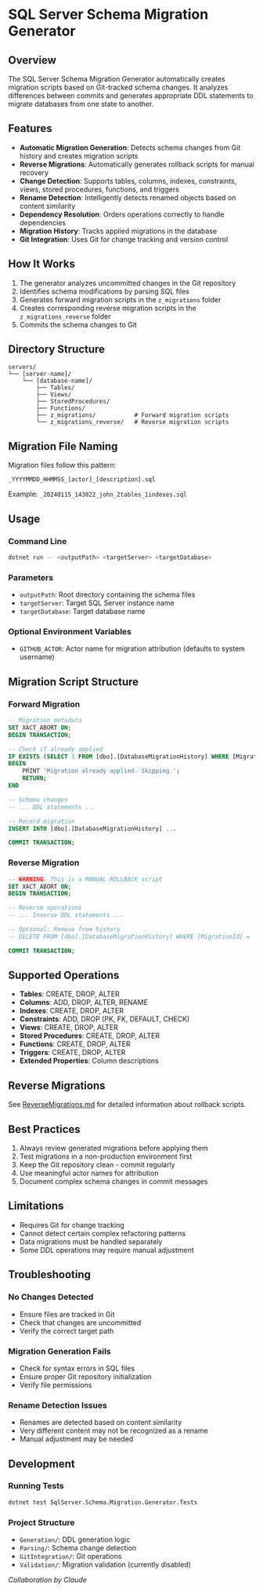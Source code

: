 # SQL Server Schema Migration Generator

## Overview

The SQL Server Schema Migration Generator automatically creates migration scripts based on Git-tracked schema changes. It analyzes differences between commits and generates appropriate DDL statements to migrate databases from one state to another.

## Features

- **Automatic Migration Generation**: Detects schema changes from Git history and creates migration scripts
- **Reverse Migrations**: Automatically generates rollback scripts for manual recovery
- **Change Detection**: Supports tables, columns, indexes, constraints, views, stored procedures, functions, and triggers
- **Rename Detection**: Intelligently detects renamed objects based on content similarity
- **Dependency Resolution**: Orders operations correctly to handle dependencies
- **Migration History**: Tracks applied migrations in the database
- **Git Integration**: Uses Git for change tracking and version control

## How It Works

1. The generator analyzes uncommitted changes in the Git repository
2. Identifies schema modifications by parsing SQL files
3. Generates forward migration scripts in the `z_migrations` folder
4. Creates corresponding reverse migration scripts in the `z_migrations_reverse` folder
5. Commits the schema changes to Git

## Directory Structure

```
servers/
└── [server-name]/
    └── [database-name]/
        ├── Tables/
        ├── Views/
        ├── StoredProcedures/
        ├── Functions/
        ├── z_migrations/           # Forward migration scripts
        └── z_migrations_reverse/   # Reverse migration scripts
```

## Migration File Naming

Migration files follow this pattern:
```
_YYYYMMDD_HHMMSS_[actor]_[description].sql
```

Example: `_20240115_143022_john_2tables_1indexes.sql`

## Usage

### Command Line

```bash
dotnet run -- <outputPath> <targetServer> <targetDatabase>
```

### Parameters

- `outputPath`: Root directory containing the schema files
- `targetServer`: Target SQL Server instance name
- `targetDatabase`: Target database name

### Optional Environment Variables

- `GITHUB_ACTOR`: Actor name for migration attribution (defaults to system username)

## Migration Script Structure

### Forward Migration
```sql
-- Migration metadata
SET XACT_ABORT ON;
BEGIN TRANSACTION;

-- Check if already applied
IF EXISTS (SELECT 1 FROM [dbo].[DatabaseMigrationHistory] WHERE [MigrationId] = '...')
BEGIN
    PRINT 'Migration already applied. Skipping.';
    RETURN;
END

-- Schema changes
-- ... DDL statements ...

-- Record migration
INSERT INTO [dbo].[DatabaseMigrationHistory] ...

COMMIT TRANSACTION;
```

### Reverse Migration
```sql
-- WARNING: This is a MANUAL ROLLBACK script
SET XACT_ABORT ON;
BEGIN TRANSACTION;

-- Reverse operations
-- ... Inverse DDL statements ...

-- Optional: Remove from history
-- DELETE FROM [dbo].[DatabaseMigrationHistory] WHERE [MigrationId] = '...';

COMMIT TRANSACTION;
```

## Supported Operations

- **Tables**: CREATE, DROP, ALTER
- **Columns**: ADD, DROP, ALTER, RENAME
- **Indexes**: CREATE, DROP, ALTER
- **Constraints**: ADD, DROP (PK, FK, DEFAULT, CHECK)
- **Views**: CREATE, DROP, ALTER
- **Stored Procedures**: CREATE, DROP, ALTER
- **Functions**: CREATE, DROP, ALTER
- **Triggers**: CREATE, DROP, ALTER
- **Extended Properties**: Column descriptions

## Reverse Migrations

See [ReverseMigrations.md](Documentation/ReverseMigrations.md) for detailed information about rollback scripts.

## Best Practices

1. Always review generated migrations before applying them
2. Test migrations in a non-production environment first
3. Keep the Git repository clean - commit regularly
4. Use meaningful actor names for attribution
5. Document complex schema changes in commit messages

## Limitations

- Requires Git for change tracking
- Cannot detect certain complex refactoring patterns
- Data migrations must be handled separately
- Some DDL operations may require manual adjustment

## Troubleshooting

### No Changes Detected
- Ensure files are tracked in Git
- Check that changes are uncommitted
- Verify the correct target path

### Migration Generation Fails
- Check for syntax errors in SQL files
- Ensure proper Git repository initialization
- Verify file permissions

### Rename Detection Issues
- Renames are detected based on content similarity
- Very different content may not be recognized as a rename
- Manual adjustment may be needed

## Development

### Running Tests
```bash
dotnet test SqlServer.Schema.Migration.Generator.Tests
```

### Project Structure
- `Generation/`: DDL generation logic
- `Parsing/`: Schema change detection
- `GitIntegration/`: Git operations
- `Validation/`: Migration validation (currently disabled)

*Collaboration by Claude*